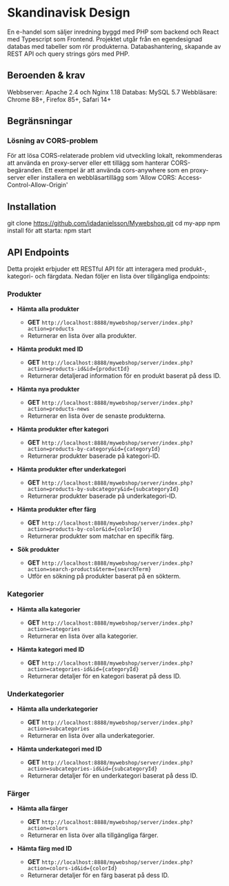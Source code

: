 # Skandinavisk Design

En e-handel som säljer inredning byggd med PHP som backend och React med Typescript som Frontend.
Projektet utgår från en egendesignad databas med tabeller som rör produkterna. Databashantering, skapande av REST API och query strings görs med PHP.

## Beroenden & krav

Webbserver: Apache 2.4 och Nginx 1.18
Databas: MySQL 5.7
Webbläsare: Chrome 88+, Firefox 85+, Safari 14+

## Begränsningar

### Lösning av CORS-problem

För att lösa CORS-relaterade problem vid utveckling lokalt, rekommenderas att använda en proxy-server eller ett tillägg som hanterar CORS-begäranden. Ett exempel är att använda cors-anywhere som en proxy-server eller installera en webbläsartillägg som 'Allow CORS: Access-Control-Allow-Origin'

## Installation

git clone https://github.com/idadanielsson/Mywebshop.git
cd my-app
npm install
för att starta: npm start

## API Endpoints

Detta projekt erbjuder ett RESTful API för att interagera med produkt-, kategori- och färgdata. Nedan följer en lista över tillgängliga endpoints:

### Produkter

- **Hämta alla produkter**

  - **GET** `http://localhost:8888/mywebshop/server/index.php?action=products`
  - Returnerar en lista över alla produkter.

- **Hämta produkt med ID**

  - **GET** `http://localhost:8888/mywebshop/server/index.php?action=products-id&id={productId}`
  - Returnerar detaljerad information för en produkt baserat på dess ID.

- **Hämta nya produkter**

  - **GET** `http://localhost:8888/mywebshop/server/index.php?action=products-news`
  - Returnerar en lista över de senaste produkterna.

- **Hämta produkter efter kategori**

  - **GET** `http://localhost:8888/mywebshop/server/index.php?action=products-by-category&id={categoryId}`
  - Returnerar produkter baserade på kategori-ID.

- **Hämta produkter efter underkategori**

  - **GET** `http://localhost:8888/mywebshop/server/index.php?action=products-by-subcategory&id={subcategoryId}`
  - Returnerar produkter baserade på underkategori-ID.

- **Hämta produkter efter färg**

  - **GET** `http://localhost:8888/mywebshop/server/index.php?action=products-by-color&id={colorId}`
  - Returnerar produkter som matchar en specifik färg.

- **Sök produkter**
  - **GET** `http://localhost:8888/mywebshop/server/index.php?action=search-products&term={searchTerm}`
  - Utför en sökning på produkter baserat på en sökterm.

### Kategorier

- **Hämta alla kategorier**

  - **GET** `http://localhost:8888/mywebshop/server/index.php?action=categories`
  - Returnerar en lista över alla kategorier.

- **Hämta kategori med ID**
  - **GET** `http://localhost:8888/mywebshop/server/index.php?action=categories-id&id={categoryId}`
  - Returnerar detaljer för en kategori baserat på dess ID.

### Underkategorier

- **Hämta alla underkategorier**

  - **GET** `http://localhost:8888/mywebshop/server/index.php?action=subcategories`
  - Returnerar en lista över alla underkategorier.

- **Hämta underkategori med ID**
  - **GET** `http://localhost:8888/mywebshop/server/index.php?action=subcategories-id&id={subcategoryId}`
  - Returnerar detaljer för en underkategori baserat på dess ID.

### Färger

- **Hämta alla färger**

  - **GET** `http://localhost:8888/mywebshop/server/index.php?action=colors`
  - Returnerar en lista över alla tillgängliga färger.

- **Hämta färg med ID**
  - **GET** `http://localhost:8888/mywebshop/server/index.php?action=colors-id&id={colorId}`
  - Returnerar detaljer för en färg baserat på dess ID.
